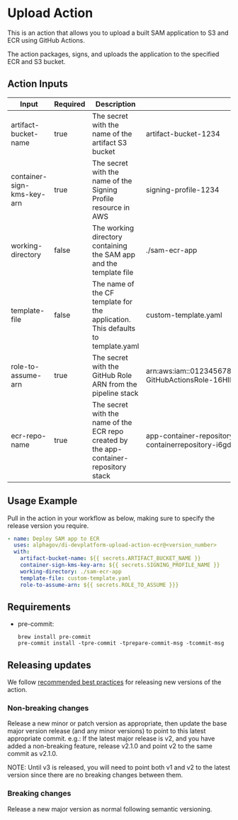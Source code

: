 # Upload Action

This is an action that allows you to upload a built SAM application to S3 and ECR using GitHub Actions.

The action packages, signs, and uploads the application to the specified ECR and S3 bucket.

## Action Inputs

| Input                      | Required | Description                                                                            | Example                                                                              |
|----------------------------|----------|----------------------------------------------------------------------------------------|--------------------------------------------------------------------------------------|
| artifact-bucket-name       | true     | The secret with the name of the artifact S3 bucket                                     | artifact-bucket-1234                                                                 |
| container-sign-kms-key-arn | true     | The secret with the name of the Signing Profile resource in AWS                        | signing-profile-1234                                                                 |
| working-directory          | false    | The working directory containing the SAM app and the template file                     | ./sam-ecr-app                                                                        |
| template-file              | false    | The name of the CF template for the application. This defaults to template.yaml        | custom-template.yaml                                                                 |
| role-to-assume-arn         | true     | The secret with the GitHub Role ARN from the pipeline stack                            | arn:aws:iam::0123456789999:role/myawesomeapppipeline-GitHubActionsRole-16HIKMTBBDL8Y |
| ecr-repo-name              | true     | The secret with the name of the ECR repo created by the app-container-repository stack | app-container-repository-tobytraining-containerrepository-i6gdfkdnwrrm               |


## Usage Example

Pull in the action in your workflow as below, making sure to specify the release version you require.

```yaml
- name: Deploy SAM app to ECR
  uses: alphagov/di-devplatform-upload-action-ecr@<version_number>
  with:
    artifact-bucket-name: ${{ secrets.ARTIFACT_BUCKET_NAME }}
    container-sign-kms-key-arn: ${{ secrets.SIGNING_PROFILE_NAME }}
    working-directory: ./sam-ecr-app
    template-file: custom-template.yaml
    role-to-assume-arn: ${{ secrets.ROLE_TO_ASSUME }}}
```

## Requirements

- pre-commit:

  ```shell
  brew install pre-commit
  pre-commit install -tpre-commit -tprepare-commit-msg -tcommit-msg
  ```

## Releasing updates

We
follow [recommended best practices](https://docs.github.com/en/actions/creating-actions/releasing-and-maintaining-actions)
for releasing new versions of the action.

### Non-breaking changes

Release a new minor or patch version as appropriate, then update the base major version release (and any minor versions)
to point to this latest appropriate commit. e.g.: If the latest major release is v2, and you have added a non-breaking
feature, release v2.1.0 and point v2 to the same commit as v2.1.0.

NOTE: Until v3 is released, you will need to point both v1 and v2 to the latest version since there are no breaking changes between them.

### Breaking changes

Release a new major version as normal following semantic versioning.